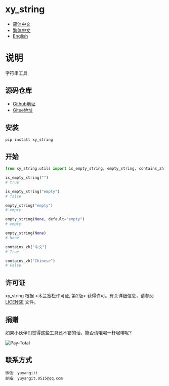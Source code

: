 <!--
 * @Author: yuyanget yuyangit.0515@qq.com
 * @Date: 2024-10-24 09:45:50
 * @LastEditors: yuyanget yuyangit.0515@qq.com
 * @LastEditTime: 2024-10-24 10:43:25
 * @FilePath: /xy-base/xy_string/README.md
 * @Description: 这是默认设置,请设置`customMade`, 打开koroFileHeader查看配置 进行设置: https://github.com/OBKoro1/koro1FileHeader/wiki/%E9%85%8D%E7%BD%AE
-->
# xy_string

- [简体中文](readme/README_zh_CN.md)
- [繁体中文](readme/README_zh_TW.md)
- [English](readme/README_en.md)


# 说明
字符串工具.

## 源码仓库

- <a href="https://github.com/xy-base/xy_string.git" target="_blank">Github地址</a>  
- <a href="https://gitee.com/xy-base/xy_string.git" target="_blank">Gitee地址</a>


## 安装

```bash
pip install xy_string
```

## 开始

```python
from xy_string.utils import is_empty_string, empty_string, contains_zh

is_empty_string("")
# true

is_empty_string("empty")
# false

empty_string("empty")
# empty

empty_string(None, default="empty")
# empty

empty_string(None)
# None

contains_zh("中文")
# True

contains_zh("Chinese")
# False

```

## 许可证
xy_string 根据 <木兰宽松许可证, 第2版> 获得许可。有关详细信息，请参阅 [LICENSE](LICENSE) 文件。


## 捐赠

如果小伙伴们觉得这些工具还不错的话，能否请咱喝一杯咖啡呢?  

![Pay-Total](./readme/Pay-Total.png)


## 联系方式

```
微信: yuyangiit
邮箱: yuyangit.0515@qq.com
```